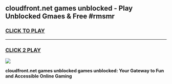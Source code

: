 
## cloudfront.net games unblocked - Play Unblocked Gmaes & Free #rmsmr
<h3>
<a href="https://news.freeplayer.one?title=cloudfront.net_games_unblocked&ref=03M">CLICK TO PLAY</a></h3>
<hr>

<h3>
<a href="https://news.freeplayer.one?title=cloudfront.net_games_unblocked&ref=03M">CLICK 2 PLAY</a>
  
</h3>

<a href="https://news.freeplayer.one?title=cloudfront.net_games_unblocked&ref=03M"><img src="https://clearcache.store/games.png"></a>


**cloudfront.net games unblocked games unblocked: Your Gateway to Fun and Accessible Online Gaming**
